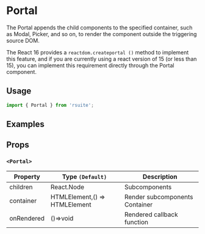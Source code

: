 # Portal

The Portal appends the child components to the specified container, such as Modal, Picker, and so on, to render the component outside the triggering source DOM.

The React 16 provides a `reactdom.createportal ()` method to implement this feature, and if you are currently using a react version of 15 (or less than 15), you can implement this requirement directly through the Portal component.

## Usage

```js
import { Portal } from 'rsuite';
```

## Examples

<!--{demo}-->

## Props

### `<Portal>`


| Property   | Type `(Default)`              | Description                    |
| ---------- | ----------------------------- | ------------------------------ |
| children   | React.Node                    | Subcomponents                  |
| container  | HTMLElement,() => HTMLElement | Render subcomponents Container |
| onRendered | ()=>void                      | Rendered callback function     |
